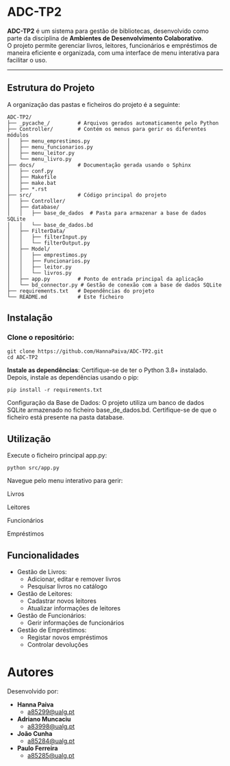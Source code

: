 # ADC-TP2

**ADC-TP2** é um sistema para gestão de bibliotecas, desenvolvido como parte da disciplina de **Ambientes de Desenvolvimento Colaborativo**.  
O projeto permite gerenciar livros, leitores, funcionários e empréstimos de maneira eficiente e organizada, com uma interface de menu interativa para facilitar o uso.

---

## Estrutura do Projeto

A organização das pastas e ficheiros do projeto é a seguinte:

```plaintext
ADC-TP2/
├── _pycache_/         # Arquivos gerados automaticamente pelo Python
├── Controller/        # Contém os menus para gerir os diferentes módulos
│   ├── menu_emprestimos.py
│   ├── menu_funcionarios.py
│   ├── menu_leitor.py
│   └── menu_livro.py
├── docs/              # Documentação gerada usando o Sphinx
│   ├── conf.py
│   ├── Makefile
│   ├── make.bat
│   ├── *.rst
├── src/               # Código principal do projeto
│   ├── Controller/
│   ├── database/
│   │   ├── base_de_dados  # Pasta para armazenar a base de dados SQLite
│   │   └── base_de_dados.bd
│   ├── FilterData/
│   │   ├── filterInput.py
│   │   └── filterOutput.py
│   ├── Model/
│   │   ├── emprestimos.py
│   │   ├── Funcionarios.py
│   │   ├── leitor.py
│   │   └── livros.py
│   ├── app.py         # Ponto de entrada principal da aplicação
│   └── bd_connector.py # Gestão de conexão com a base de dados SQLite
├── requirements.txt   # Dependências do projeto
└── README.md          # Este ficheiro
```

## Instalação
### Clone o repositório:
```
git clone https://github.com/HannaPaiva/ADC-TP2.git
cd ADC-TP2
```
**Instale as dependências**: Certifique-se de ter o Python 3.8+ instalado. Depois, instale as dependências usando o pip:

```
pip install -r requirements.txt
```

Configuração da Base de Dados: O projeto utiliza um banco de dados SQLite armazenado no ficheiro base_de_dados.bd. Certifique-se de que o ficheiro está presente na pasta database.

## Utilização
Execute o ficheiro principal app.py:

```
python src/app.py
```

Navegue pelo menu interativo para gerir:

Livros

Leitores

Funcionários

Empréstimos


## Funcionalidades
- Gestão de Livros:
  - Adicionar, editar e remover livros
  - Pesquisar livros no catálogo
- Gestão de Leitores:
  - Cadastrar novos leitores
  - Atualizar informações de leitores
- Gestão de Funcionários:
  - Gerir informações de funcionários
- Gestão de Empréstimos:
  - Registar novos empréstimos
  - Controlar devoluções
 
# Autores

Desenvolvido por:
- **Hanna Paiva**
  - a85299@ualg.pt
- **Adriano Muncaciu**
  - a83998@ualg.pt
- **João Cunha**
  - a85284@ualg.pt
- **Paulo Ferreira**
  - a85285@ualg.pt
